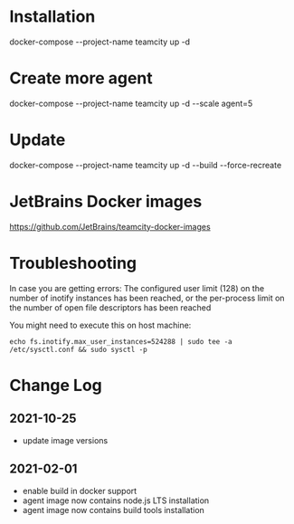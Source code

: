 # Installation

docker-compose --project-name teamcity up -d

# Create more agent

docker-compose --project-name teamcity up -d --scale agent=5

# Update

docker-compose --project-name teamcity up -d --build --force-recreate

# JetBrains Docker images

https://github.com/JetBrains/teamcity-docker-images

# Troubleshooting

In case you are getting errors:
The configured user limit (128) on the number of inotify instances has been reached, or the per-process limit on the number of open file descriptors has been reached

You might need to execute this on host machine:

```
echo fs.inotify.max_user_instances=524288 | sudo tee -a /etc/sysctl.conf && sudo sysctl -p
```

# Change Log

## 2021-10-25

- update image versions

## 2021-02-01

- enable build in docker support
- agent image now contains node.js LTS installation
- agent image now contains build tools installation